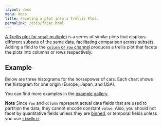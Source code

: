 ```yaml
---
layout: docs
menu: docs
title: Faceting a plot into a Trellis Plot.
permalink: /docs/facet.html
---
```


[A Trellis plot (or small multiple)](https://en.wikipedia.org/wiki/Small_multiple) is a series of similar plots that displays different subsets of the same data, facilitating comparison across subsets.  Adding a field to the [`column` or `row` channel](encoding.html#facet) produces a trellis plot that facets the plots into columns or rows respectively.  

## Example

Below are three histograms for the horsepower of cars. Each chart shows the histogram for one origin (Europe, Japan, and USA).

<span class="vl-example" data-name="trellis_bar_histogram"></span>

You can find more examples in the [example gallery]({{site.baseurl}}/gallery.html#trellis-plots).

**Note** Since `row` and `column` represent actual data fields that are used to partition the data, they cannot encode constant `value`. Also, you should not facet by quantitative fields unless they are [binned](bin.html), or temporal fields unless you use [`timeUnit`](timeunit.html).
